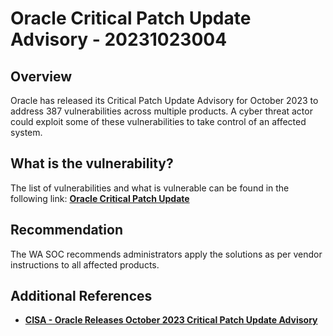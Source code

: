 # Oracle Critical Patch Update Advisory - 20231023004

## Overview

Oracle has released its Critical Patch Update Advisory for October 2023 to address 387 vulnerabilities across multiple products. A cyber threat actor could exploit some of these vulnerabilities to take control of an affected system.

## What is the vulnerability?

The list of vulnerabilities and what is vulnerable can be found in the following link:
 [**Oracle Critical Patch Update**](https://www.oracle.com/security-alerts/cpuoct2023.html)


## Recommendation

The WA SOC recommends administrators apply the solutions as per vendor instructions to all affected products.


## Additional References

- [**CISA - Oracle Releases October 2023 Critical Patch Update Advisory**](https://www.cisa.gov/news-events/alerts/2023/10/19/oracle-releases-october-2023-critical-patch-update-advisory) 
